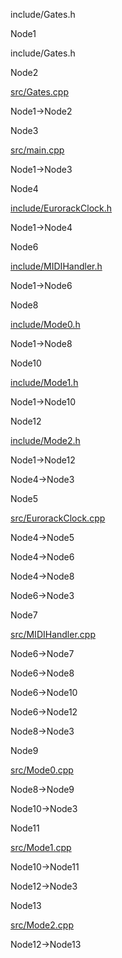 include/Gates.h

Node1

include/Gates.h

Node2

[src/Gates.cpp](Gates_8cpp.html " ")

Node1-\>Node2

Node3

[src/main.cpp](main_8cpp.html " ")

Node1-\>Node3

Node4

[include/EurorackClock.h](EurorackClock_8h.html " ")

Node1-\>Node4

Node6

[include/MIDIHandler.h](MIDIHandler_8h.html " ")

Node1-\>Node6

Node8

[include/Mode0.h](Mode0_8h.html " ")

Node1-\>Node8

Node10

[include/Mode1.h](Mode1_8h.html " ")

Node1-\>Node10

Node12

[include/Mode2.h](Mode2_8h.html " ")

Node1-\>Node12

Node4-\>Node3

Node5

[src/EurorackClock.cpp](EurorackClock_8cpp.html " ")

Node4-\>Node5

Node4-\>Node6

Node4-\>Node8

Node6-\>Node3

Node7

[src/MIDIHandler.cpp](MIDIHandler_8cpp.html " ")

Node6-\>Node7

Node6-\>Node8

Node6-\>Node10

Node6-\>Node12

Node8-\>Node3

Node9

[src/Mode0.cpp](Mode0_8cpp.html " ")

Node8-\>Node9

Node10-\>Node3

Node11

[src/Mode1.cpp](Mode1_8cpp.html " ")

Node10-\>Node11

Node12-\>Node3

Node13

[src/Mode2.cpp](Mode2_8cpp.html " ")

Node12-\>Node13

[](Gates_8h__dep__incl_org.svg)
